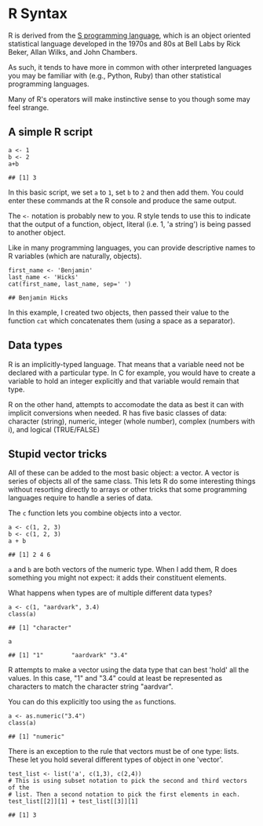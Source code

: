 R Syntax
========

R is derived from the [S programming
language](https://en.wikipedia.org/wiki/S_(programming_language)), which
is an object oriented statistical language developed in the 1970s and
80s at Bell Labs by Rick Beker, Allan Wilks, and John Chambers.

As such, it tends to have more in common with other interpreted
languages you may be familiar with (e.g., Python, Ruby) than other
statistical programming languages.

Many of R's operators will make instinctive sense to you though some may
feel strange.

A simple R script
-----------------

    a <- 1 
    b <- 2
    a+b

    ## [1] 3

In this basic script, we set `a` to `1`, set `b` to `2` and then add
them. You could enter these commands at the R console and produce the
same output.

The `<-` notation is probably new to you. R style tends to use this to
indicate that the output of a function, object, literal (i.e. 1, 'a
string') is being passed to another object.

Like in many programming languages, you can provide descriptive names to
R variables (which are naturally, objects).

    first_name <- 'Benjamin'
    last_name <- 'Hicks'
    cat(first_name, last_name, sep=' ')

    ## Benjamin Hicks

In this example, I created two objects, then passed their value to the
function `cat` which concatenates them (using a space as a separator).

Data types
----------

R is an implicitly-typed language. That means that a variable need not
be declared with a particular type. In C for example, you would have to
create a variable to hold an integer explicitly and that variable would
remain that type.

R on the other hand, attempts to accomodate the data as best it can with
implicit conversions when needed. R has five basic classes of data:
character (string), numeric, integer (whole number), complex (numbers
with i), and logical (TRUE/FALSE)

Stupid vector tricks
--------------------

All of these can be added to the most basic object: a vector. A vector
is series of objects all of the same class. This lets R do some
interesting things without resorting directly to arrays or other tricks
that some programming languages require to handle a series of data.

The `c` function lets you combine objects into a vector.

    a <- c(1, 2, 3)
    b <- c(1, 2, 3)
    a + b

    ## [1] 2 4 6

`a` and `b` are both vectors of the numeric type. When I add them, R
does something you might not expect: it adds their constituent elements.

What happens when types are of multiple different data types?

    a <- c(1, "aardvark", 3.4)
    class(a)

    ## [1] "character"

    a

    ## [1] "1"        "aardvark" "3.4"

R attempts to make a vector using the data type that can best 'hold' all
the values. In this case, "1" and "3.4" could at least be represented as
characters to match the character string "aardvar".

You can do this explicitly too using the `as` functions.

    a <- as.numeric("3.4")
    class(a)

    ## [1] "numeric"

There is an exception to the rule that vectors must be of one type:
lists. These let you hold several different types of object in one
'vector'.

    test_list <- list('a', c(1,3), c(2,4))
    # This is using subset notation to pick the second and third vectors of the
    # list. Then a second notation to pick the first elements in each.
    test_list[[2]][1] + test_list[[3]][1]

    ## [1] 3

